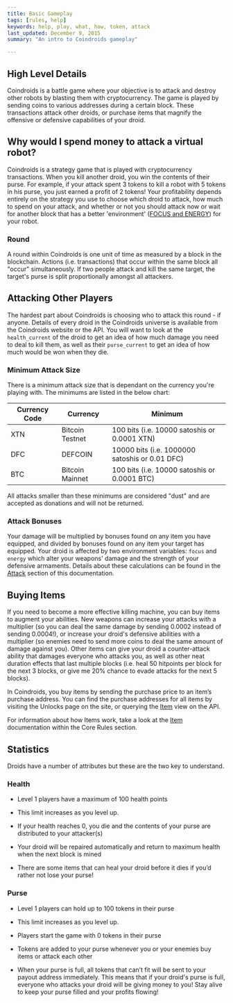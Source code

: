 ```yaml
---
title: Basic Gameplay
tags: [rules, help]
keywords: help, play, what, how, token, attack 
last_updated: December 9, 2015
summary: "An intro to Coindroids gameplay"

---
```



## High Level Details 

Coindroids is a battle game where your objective is to attack and destroy other robots by blasting them with cryptocurrency. The game is played by sending coins to various addresses during a certain block. These transactions attack other droids, or purchase items that magnify the offensive or defensive capabilities of your droid.

## Why would I spend money to attack a virtual robot?

Coindroids is a strategy game that is played with cryptocurrency transactions. When you kill another droid, you win the contents of their purse.
For example, if your attack spent 3 tokens to kill a robot with 5 tokens in his purse, you just earned a profit of 2 tokens! Your profitability depends entirely on the strategy you use to choose which droid to attack, how much to spend on your attack, and whether or not you should attack now or wait for another block that has a better 'environment' ([FOCUS and ENERGY](doc_game_specification_droids.html#dynamic-attributes)) for your robot.


### Round

A round within Coindroids is one unit of time as measured by a block in the blockchain. Actions (i.e. transactions) that occur within the same block all "occur" simultaneously. If two people attack and kill the same target, the target's purse is split proportionally amongst all attackers.

## Attacking Other Players

The hardest part about Coindroids is choosing who to attack this round - if anyone. Details of every droid in the Coindroids universe is available from the Coindroids website or the API. You will want to look at the `health_current` of the droid to get an idea of how much damage you need to deal to kill them, as well as their `purse_current` to get an idea of how much would be won when they die.

### Minimum Attack Size

There is a minimum attack size that is dependant on the currency you're playing with. The minimums are listed in the below chart:

| Currency Code | Currency        | Minimum                                        |
|---------------|-----------------|------------------------------------------------|
| XTN           | Bitcoin Testnet | 100 bits (i.e. 10000 satoshis or 0.0001 XTN)   |
| DFC           | DEFCOIN         | 10000 bits (i.e. 1000000 satoshis or 0.01 DFC) |
| BTC           | Bitcoin Mainnet | 100 bits (i.e. 10000 satoshis or 0.0001 BTC)   |

All attacks smaller than these minimums are considered "dust" and are accepted as donations and will not be returned.


### Attack Bonuses

Your damage will be multiplied by bonuses found on any item you have equipped, and divided by bonuses found on any item your target has equipped. Your droid is affected by two environment variables: `focus` and `energy` which alter your weapons' damage and the strength of your defensive armaments. Details about these calculations can be found in the [Attack](doc_game_specification_attack_process.html#Attack) section of this documentation.


## Buying Items

If you need to become a more effective killing machine, you can buy items to augment your abilities. New weapons can increase your attacks with a multiplier (so you can deal the same damage by sending 0.0002 instead of sending 0.0004!), or increase your droid's defensive abilities with a multiplier (so enemies need to send more coins to deal the same amount of damage against you). Other items can give your droid a counter-attack ability that damages everyone who attacks you, as well as other neat duration effects that last multiple blocks (i.e. heal 50 hitpoints per block for the next 3 blocks, or give me 20% chance to evade attacks for the next 5 blocks).

In Coindroids, you buy items by sending the purchase price to an item’s purchase address. You can find the purchase addresses for all items by visiting the Unlocks page on the site, or querying the [Item](doc_object_item.html) view on the API.

For information about how Items work, take a look at the [Item](doc_game_specification_items.html) documentation within the Core Rules section.

## Statistics

Droids have a number of attributes but these are the two key to understand. 

### Health

* Level 1 players have a maximum of 100 health points

* This limit increases as you level up.

* If your health reaches 0, you die and the contents of your purse are distributed to your attacker(s)

* Your droid will be repaired automatically and return to maximum health when the next block is mined

* There are some items that can heal your droid before it dies if you’d rather not lose your purse!

### Purse

* Level 1 players can hold up to 100 tokens in their purse

* This limit increases as you level up.

* Players start the game with 0 tokens in their purse

* Tokens are added to your purse whenever you or your enemies buy items or attack each other

* When your purse is full, all tokens that can’t fit will be sent to your payout address immediately. This means that if your droid's purse is full, everyone who attacks your droid will be giving money to you! Stay alive to keep your purse filled and your profits flowing!

